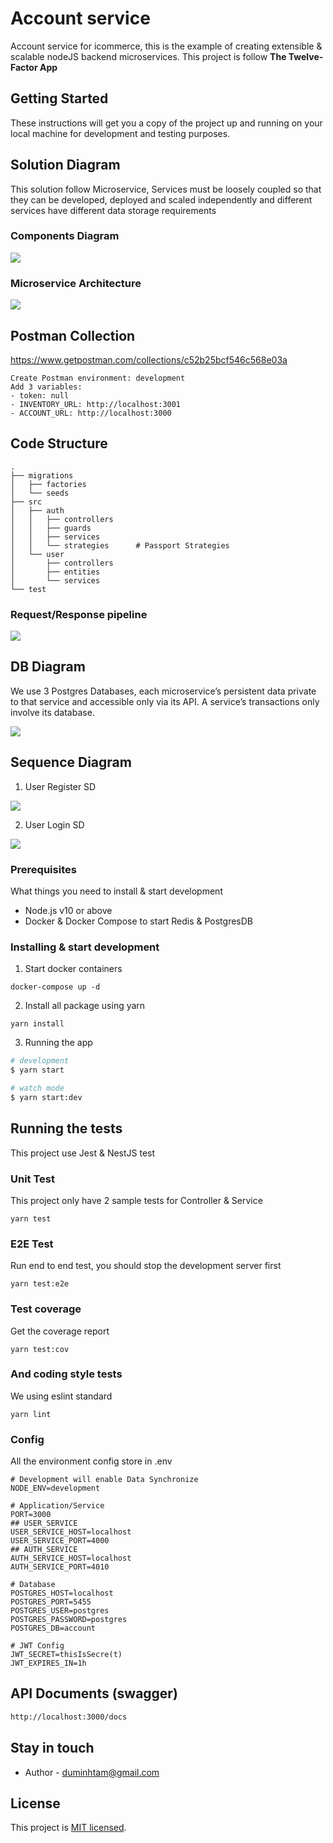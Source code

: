 # Account service

Account service for icommerce, this is the example of creating extensible & scalable nodeJS backend microservices. This project is follow **The Twelve-Factor App**


## Getting Started

These instructions will get you a copy of the project up and running on your local machine for development and testing purposes.

## Solution Diagram
This solution follow Microservice, Services must be loosely coupled so that they can be developed, deployed and scaled independently and different services have different data storage requirements

### Components Diagram
![](https://i.imgur.com/C4LF3v8.png)
### Microservice Architecture
![](https://github.com/duminhtam/icommerce-inventory/blob/master/README/Architecture/architecture-overview.png?raw=true)

## Postman Collection
https://www.getpostman.com/collections/c52b25bcf546c568e03a
```
Create Postman environment: development
Add 3 variables: 
- token: null
- INVENTORY_URL: http://localhost:3001
- ACCOUNT_URL: http://localhost:3000
```


## Code Structure
```
.
├── migrations          
│   ├── factories
│   └── seeds
├── src
│   ├── auth
│   │   ├── controllers
│   │   ├── guards
│   │   ├── services
│   │   └── strategies      # Passport Strategies
│   └── user
│       ├── controllers
│       ├── entities
│       └── services
└── test

```

### Request/Response pipeline

![](https://github.com/duminhtam/icommerce-inventory/blob/master/README/Architecture/request-response-pipeline.png?raw=true)

## DB Diagram
We use 3 Postgres Databases, each microservice’s persistent data private to that service and accessible only via its API. A service’s transactions only involve its database.

![](https://github.com/duminhtam/icommerce-inventory/blob/master/README/DB/merged.png?raw=true)

## Sequence Diagram
1. User Register SD

![](https://github.com/duminhtam/icommerce-inventory/blob/master/README/SD/User%20Register.png?raw=true)

2. User Login SD

![](https://github.com/duminhtam/icommerce-inventory/blob/master/README/SD/User%20Login.png?raw=true)

### Prerequisites

What things you need to install & start development

* Node.js v10 or above
* Docker & Docker Compose to start Redis & PostgresDB

### Installing & start development

1. Start docker containers

```
docker-compose up -d
```
2. Install all package using yarn

```
yarn install
```
3. Running the app

```bash
# development
$ yarn start

# watch mode
$ yarn start:dev
```

## Running the tests

This project use Jest & NestJS test

### Unit Test

This project only have 2 sample tests for Controller & Service 

```
yarn test
```
### E2E Test

Run end to end test, you should stop the development server first

```
yarn test:e2e
```

### Test coverage

Get the coverage report

```
yarn test:cov
```

### And coding style tests

We using eslint standard

```
yarn lint
```

### Config
All the environment config store in .env

```dotenv
# Development will enable Data Synchronize
NODE_ENV=development

# Application/Service
PORT=3000
## USER_SERVICE
USER_SERVICE_HOST=localhost
USER_SERVICE_PORT=4000
## AUTH_SERVICE
AUTH_SERVICE_HOST=localhost
AUTH_SERVICE_PORT=4010

# Database
POSTGRES_HOST=localhost
POSTGRES_PORT=5455
POSTGRES_USER=postgres
POSTGRES_PASSWORD=postgres
POSTGRES_DB=account

# JWT Config
JWT_SECRET=thisIsSecre(t)
JWT_EXPIRES_IN=1h

```

## API Documents (swagger)

```bash
http://localhost:3000/docs
```

## Stay in touch

- Author - duminhtam@gmail.com

## License

This project is [MIT licensed](LICENSE).
